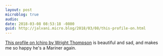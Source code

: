 ```yaml
---
layout: post
microblog: true
audio: 
date: 2018-03-08 08:53:18 -0800
guid: http://jalvani.micro.blog/2018/03/08/this-profile-on.html
---
```

[This profile on Ichiro by Wright Thompson](http://www.espn.com/espn/feature/story/_/id/22624561/ichiro-suzuki-return-seattle-mariners-resolve-internal-battle) is beautiful and sad, and makes me so happy he's a Mariner again.  

